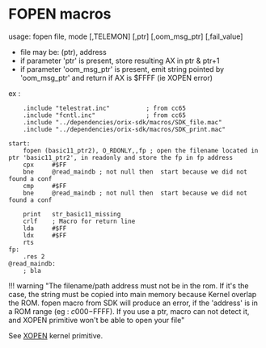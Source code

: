 # FOPEN macros



usage:
fopen file, mode [,TELEMON] [,ptr] [,oom_msg_ptr] [,fail_value]

- file may be: (ptr), address
- if parameter 'ptr' is present, store resulting AX in ptr & ptr+1
- if parameter 'oom_msg_ptr' is present, emit string pointed by 'oom_msg_ptr' and return if AX is $FFFF (ie XOPEN error)

ex :

```ca65
    .include "telestrat.inc"          ; from cc65
    .include "fcntl.inc"              ; from cc65
    .include "../dependencies/orix-sdk/macros/SDK_file.mac"
    .include "../dependencies/orix-sdk/macros/SDK_print.mac"

start:
    fopen (basic11_ptr2), O_RDONLY,,fp ; open the filename located in ptr 'basic11_ptr2', in readonly and store the fp in fp address
    cpx     #$FF
    bne     @read_maindb ; not null then  start because we did not found a conf
    cmp     #$FF
    bne     @read_maindb ; not null then  start because we did not found a conf

    print   str_basic11_missing
    crlf    ; Macro for return line
    lda     #$FF
    ldx     #$FF
    rts
fp:
    .res 2
@read_maindb:
    ; bla

```

!!! warning "The filename/path address must not be in the rom. If it's the case, the string must be copied into main memory because Kernel overlap the ROM. fopen macro from SDK will produce an error, if the 'address' is in a ROM range (eg : $c000-$FFFF). If you use a ptr, macro can not detect it, and XOPEN primitive won't be able to open your file"

See [XOPEN](../kernel/primitives/xopen) kernel primitive.
